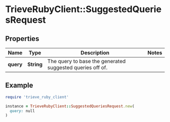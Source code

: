 # TrieveRubyClient::SuggestedQueriesRequest

## Properties

| Name | Type | Description | Notes |
| ---- | ---- | ----------- | ----- |
| **query** | **String** | The query to base the generated suggested queries off of. |  |

## Example

```ruby
require 'trieve_ruby_client'

instance = TrieveRubyClient::SuggestedQueriesRequest.new(
  query: null
)
```

